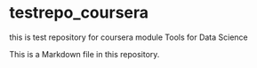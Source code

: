 # testrepo_coursera
this is test repository for coursera module Tools for Data Science

This is a Markdown file in this repository.
